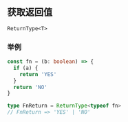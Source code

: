 ## 获取返回值

`ReturnType<T>`

### 举例

```typescript
const fn = (b: boolean) => {
  if (a) {
    return 'YES'
  }
  return 'NO'
}

type FnReturn = ReturnType<typeof fn>
// FnReturn => 'YES' | 'NO'
```